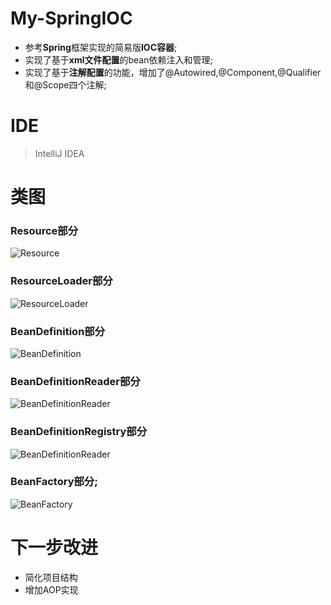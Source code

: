# My-SpringIOC

- 参考**Spring**框架实现的简易版**IOC容器**;
- 实现了基于**xml文件配置**的bean依赖注入和管理;
- 实现了基于**注解配置**的功能，增加了@Autowired,@Component,@Qualifier和@Scope四个注解;

# IDE

> IntelliJ IDEA


# 类图

### Resource部分
![Resource](https://github.com/JiangJiangjungle/springIOCImpl/blob/master/figure/Resource%20Diagram.png)
### ResourceLoader部分
![ResourceLoader](https://github.com/JiangJiangjungle/springIOCImpl/blob/master/figure/ResourceLoader%20Diagram.png)
### BeanDefinition部分
![BeanDefinition](https://github.com/JiangJiangjungle/springIOCImpl/blob/master/figure/BeanDefinition%20Diagram.png)
### BeanDefinitionReader部分
![BeanDefinitionReader](https://github.com/JiangJiangjungle/springIOCImpl/blob/master/figure/BeanDefinitionReader%20Diagram.png)
### BeanDefinitionRegistry部分
![BeanDefinitionReader](https://github.com/JiangJiangjungle/springIOCImpl/blob/master/figure/BeanDefinitionRegistry%20Diagram.png)
### BeanFactory部分;
![BeanFactory](https://github.com/JiangJiangjungle/springIOCImpl/blob/master/figure/BeanFactory%20Diagram.png)

# 下一步改进

- 简化项目结构
- 增加AOP实现



   
